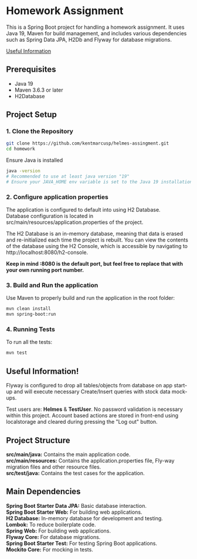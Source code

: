 # Homework Assignment

This is a Spring Boot project for handling a homework assignment. It uses Java 19, Maven for build management, and includes various dependencies such as Spring Data JPA, H2Db and Flyway for database migrations.

[Useful Information](#useful-information)

## Prerequisites

- Java 19
- Maven 3.6.3 or later
- H2Database

## Project Setup

### 1. Clone the Repository

```bash
git clone https://github.com/kentmarcusp/helmes-assingment.git
cd homework
```
Ensure Java is installed
```bash
java -version
# Recommended to use at least java version "19"
# Ensure your JAVA_HOME env variable is set to the Java 19 installation path.
```

### 2. Configure application properties
The application is configured to default into using H2 Database.  
Database configuration is located in src/main/resources/application.properties of the project.

The H2 Database is an in-memory database, meaning that data is erased and re-initialized each time the project is rebuilt.
You can view the contents of the database using the H2 Console, which is accessible by navigating to http://localhost:8080/h2-console.  

**Keep in mind :8080 is the default port, but feel free to replace that with your own running port number.**

### 3. Build and Run the application
Use Maven to properly build and run the application in the root folder:
```bash
mvn clean install
mvn spring-boot:run
```

### 4. Running Tests
To run all the tests:
```bash
mvn test
```

## Useful Information!
Flyway is configured to drop all tables/objects from database on app start-up and will execute necessary Create/Insert queries with stock data mock-ups.

Test users are: **Helmes** & **TestUser**. No password validation is necessary within this project. 
Account based actions are stored in front-end using localstorage and cleared during pressing the "Log out" button.

## Project Structure
**src/main/java:** Contains the main application code.  
**src/main/resources:** Contains the application.properties file, Fly-way migration files and other resource files.  
**src/test/java:** Contains the test cases for the application.

## Main Dependencies
**Spring Boot Starter Data JPA:** Basic database interaction.  
**Spring Boot Starter Web:** For building web applications.  
**H2 Database:** In-memory database for development and testing.  
**Lombok:** To reduce boilerplate code.  
**Spring Web:** For building web applications.  
**Flyway Core:** For database migrations.  
**Spring Boot Starter Test:** For testing Spring Boot applications.  
**Mockito Core:** For mocking in tests.  
